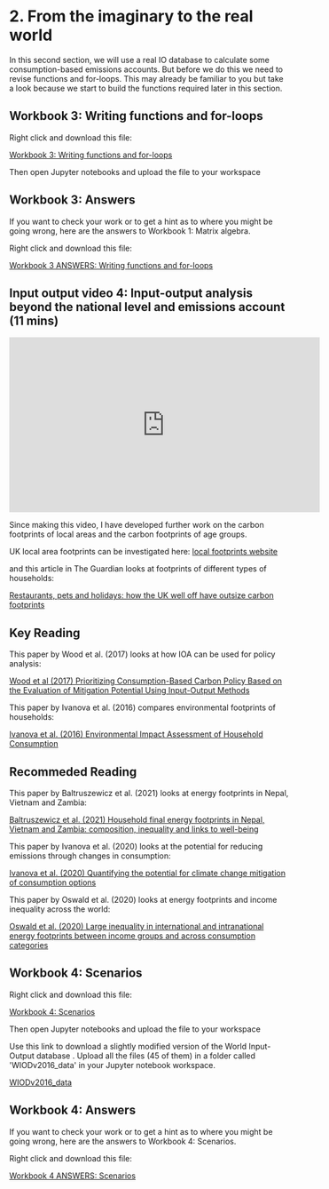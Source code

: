 # 2. From the imaginary to the real world

In this second section, we will use a real IO database to calculate some consumption-based emissions accounts. But before we do this we need to revise functions and for-loops. This may already be familiar to you but take a look because we start to build the functions required later in this section.

## Workbook 3: Writing functions and for-loops

Right click and download this file:

<a href="https://dataverse.harvard.edu/api/access/datafile/8080210" download>
  Workbook 3: Writing functions and for-loops
</a>

Then open Jupyter notebooks and upload the file to your workspace

## Workbook 3: Answers

If you want to check your work or to get a hint as to where you might be going wrong, here are the answers to Workbook 1: Matrix algebra.

Right click and download this file:

<a href="https://dataverse.harvard.edu/api/access/datafile/8080212" download>
  Workbook 3 ANSWERS: Writing functions and for-loops 
</a>

## Input output video 4: Input-output analysis beyond the national level and emissions account (11 mins)

<iframe width="560" height="315" src="https://www.youtube.com/embed/ohwT3OZsGjY?si=HXrPQM2kxIb8H1VI" title="YouTube video player" frameborder="0" allow="accelerometer; autoplay; clipboard-write; encrypted-media; gyroscope; picture-in-picture; web-share" allowfullscreen></iframe>


Since making this video, I have developed further work on the carbon footprints of local areas and the carbon footprints of age groups.

UK local area footprints can be investigated here: 
<a href="https://localfootprint.uk/">
  local footprints website
</a>

and this article in The Guardian looks at footprints of different types of households: 

<a href="https://www.theguardian.com/environment/2023/nov/20/restaurants-pets-holidays-how-uk-well-off-have-outsize-carbon-footprints">
 Restaurants, pets and holidays: how the UK well off have outsize carbon footprints
</a>

## Key Reading

This paper by Wood et al. (2017) looks at how IOA can be used for policy analysis:

<a href="https://onlinelibrary.wiley.com/doi/full/10.1111/jiec.12702" download>
  Wood et al (2017) Prioritizing Consumption-Based Carbon Policy Based on the Evaluation of Mitigation Potential Using Input-Output Methods 
</a>

This paper by Ivanova et al. (2016) compares environmental footprints of households:

<a href="https://onlinelibrary.wiley.com/doi/abs/10.1111/jiec.12371" download>
  Ivanova et al. (2016) Environmental Impact Assessment of Household Consumption
</a>

## Recommeded Reading

This paper by Baltruszewicz et al. (2021) looks at energy footprints in Nepal, Vietnam and Zambia:

<a href="https://iopscience.iop.org/article/10.1088/1748-9326/abd588/meta" download>
  Baltruszewicz et al. (2021) Household final energy footprints in Nepal, Vietnam and Zambia: composition, inequality and links to well-being
</a>

This paper by Ivanova et al. (2020) looks at the potential for reducing emissions through changes in consumption:

<a href="https://iopscience.iop.org/article/10.1088/1748-9326/ab8589" download>
  Ivanova et al. (2020) Quantifying the potential for climate change mitigation of consumption options
</a>

This paper by Oswald et al. (2020) looks at energy footprints and income inequality across the world:

<a href="https://www.nature.com/articles/s41560-020-0579-8" download>
  Oswald et al. (2020) Large inequality in international and intranational energy footprints between income groups and across consumption categories
</a>

## Workbook 4: Scenarios

Right click and download this file:

<a href="https://dataverse.harvard.edu/api/access/datafile/8080214" download>
  Workbook 4: Scenarios
</a>

Then open Jupyter notebooks and upload the file to your workspace

Use this link to download a slightly modified version of the World Input-Output database . Upload all the files (45 of them) in a folder called 'WIODv2016_data' in your Jupyter notebook workspace.

<a href="https://github.com/earao/IO-teaching-2-imaginary-to-real-world/blob/main/WIODv2016_data.zip" download>
  WIODv2016_data
</a>

## Workbook 4: Answers

If you want to check your work or to get a hint as to where you might be going wrong, here are the answers to Workbook 4: Scenarios.

Right click and download this file:

<a href="https://dataverse.harvard.edu/api/access/datafile/8080216" download>
  Workbook 4 ANSWERS: Scenarios 
</a>
